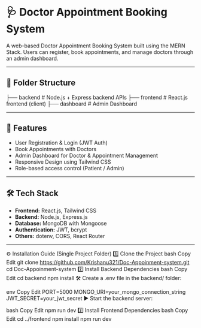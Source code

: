# 🩺 Doctor Appointment Booking System

A web-based Doctor Appointment Booking System built using the MERN Stack. Users can register, book appointments, and manage doctors through an admin dashboard.



---

## 📂 Folder Structure

├── backend # Node.js + Express backend APIs
├── frontend # React.js frontend (client)
├── dashboard # Admin Dashboard


---

## 🚀 Features

- User Registration & Login (JWT Auth)
- Book Appointments with Doctors
- Admin Dashboard for Doctor & Appointment Management
- Responsive Design using Tailwind CSS
- Role-based access control (Patient / Admin)

---

## 🛠 Tech Stack

- **Frontend:** React.js, Tailwind CSS
- **Backend:** Node.js, Express.js
- **Database:** MongoDB with Mongoose
- **Authentication:** JWT, bcrypt
- **Others:** dotenv, CORS, React Router

---

⚙️ Installation Guide (Single Project Folder)
1️⃣ Clone the Project
bash
Copy
Edit
git clone https://github.com/Krishanu321/Doc-Appoinment-system.git
cd Doc-Appoinment-system
2️⃣ Install Backend Dependencies
bash
Copy
Edit
cd backend
npm install
🛠️ Create a .env file in the backend/ folder:

env
Copy
Edit
PORT=5000
MONGO_URI=your_mongo_connection_string
JWT_SECRET=your_jwt_secret
▶️ Start the backend server:

bash
Copy
Edit
npm run dev
3️⃣ Install Frontend Dependencies
bash
Copy
Edit
cd ../frontend
npm install
npm run dev
